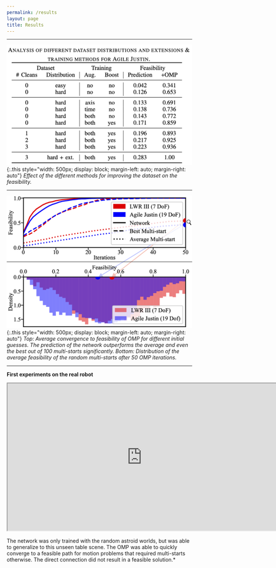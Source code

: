 ```yaml
---
permalink: /results
layout: page
title: Results
---
```


---

![table for methods](../assets/imgs/results/table-methods.png){:.this 
style="width: 500px;
display: block;
margin-left: auto;
margin-right: auto"}
*Effect of the different methods for improving the dataset on the feasibility.*

---


![top: feasibility over iterations, bottom: feasibility distribution](../assets/imgs/results/results_iterations.png){:.this
style="width: 500px;
display: block;
margin-left: auto;
margin-right: auto"}
*Top: Average convergence to feasibility of OMP for different initial guesses. 
The prediction of the network outperforms the average and even the best out of 100 multi-starts significantly.
Bottom: Distribution of the average feasibility of the random multi-starts after 50 OMP iterations.*

---

**First experiments on the real robot**
<p align="center">
    <iframe width="730" height="400" 
        src="https://youtube.com/embed/zJdIBKAZaIU" 
        allow="accelerometer; autoplay; encrypted-media; gyroscope; picture-in-picture" 
        allowfullscreen>
    </iframe>
</p>
The network was only trained with the random astroid worlds, but was able to generalize to this unseen table scene.
The OMP was able to quickly converge to a feasible path for motion problems that required multi-starts otherwise.
The direct connection did not result in a feasible solution.*